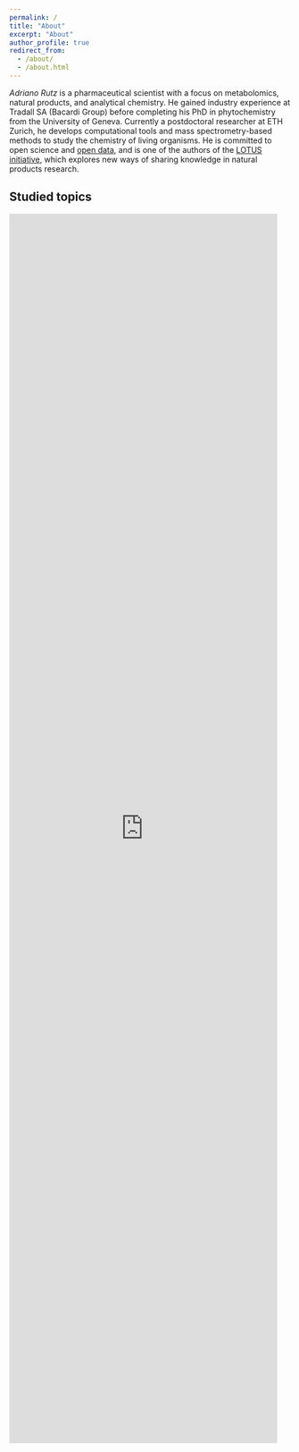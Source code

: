 ```yaml
---
permalink: /
title: "About"
excerpt: "About"
author_profile: true
redirect_from: 
  - /about/
  - /about.html
---
```


*Adriano Rutz* is a pharmaceutical scientist with a focus on metabolomics, natural products, and analytical chemistry.
He gained industry experience at Tradall SA (Bacardi Group) before completing his PhD in phytochemistry from the University of Geneva.
Currently a postdoctoral researcher at ETH Zurich, he develops computational tools and mass spectrometry-based methods to study the chemistry of living organisms.
He is committed to open science and [open data](https://akademien-schweiz.ch/en/current/news/adriano-rutz-gewinnt-ersten-schweizer-ord-preis), and is one of the authors of the [LOTUS initiative](https://doi.org/10.7554/eLife.70780), which explores new ways of sharing knowledge in natural products research.

## Studied topics

<iframe style="width: 50vw; height: 55vh; border: none;" title="Wikidata query of research topics" src="https://query.wikidata.org/embed.html#%23%2B%20summary%3A%20Author%27s%20topic%20of%20expertise%0A%23%2B%20description%3A%20Author%27s%20topic%20of%20expertise%0A%23%2B%20endpoint%3A%20https%3A%2F%2Fquery.wikidata.org%2Fbigdata%2Fnamespace%2Fwdq%2Fsparql%0A%23%2B%20pagination%3A%20100%0A%23%2B%20method%3A%20GET%0A%23%2B%20tags%3A%0A%23%2B%20%20%20-%20Authors%0A%0APREFIX%20wdt%3A%20%3Chttp%3A%2F%2Fwww.wikidata.org%2Fprop%2Fdirect%2F%3E%0APREFIX%20wikibase%3A%20%3Chttp%3A%2F%2Fwikiba.se%2Fontology%23%3E%0APREFIX%20bd%3A%20%3Chttp%3A%2F%2Fwww.bigdata.com%2Frdf%23%3E%0APREFIX%20hint%3A%20%3Chttp%3A%2F%2Fwww.bigdata.com%2FqueryHints%23%3E%0A%23defaultView%3ABubbleChart%0APREFIX%20target%3A%20%3Chttp%3A%2F%2Fwww.wikidata.org%2Fentity%2FQ97455964%3E%0ASELECT%20%3Fscore%20%3Ftopic%20%3FtopicLabel%20WHERE%20%7B%0A%20%20%7B%0A%20%20%20%20SELECT%20%28SUM%28%3Fscore_%29%20AS%20%3Fscore%29%20%3Ftopic%20WHERE%20%7B%0A%20%20%20%20%20%20%7B%20SELECT%20%2864%20%20AS%20%3Fscore_%29%20%3Ftopic%20WHERE%20%7B%20target%3A%20wdt%3AP101%20%3Ftopic.%20%7D%20%7D%0A%20%20%20%20%20%20UNION%0A%20%20%20%20%20%20%7B%20SELECT%20%2832%20%20AS%20%3Fscore_%29%20%3Ftopic%20WHERE%20%7B%20target%3A%20%28wdt%3AP101%2Fwdt%3AP279%29%20%3Ftopic.%20%7D%20%7D%0A%20%20%20%20%20%20UNION%0A%20%20%20%20%20%20%7B%20SELECT%20%2816%20%20AS%20%3Fscore_%29%20%3Ftopic%20WHERE%20%7B%20target%3A%20%28wdt%3AP101%2Fwdt%3AP279%2Fwdt%3AP279%29%20%3Ftopic.%20%7D%20%7D%0A%20%20%20%20%20%20UNION%0A%20%20%20%20%20%20%7B%0A%20%20%20%20%20%20%20%20SERVICE%20%3Chttps%3A%2F%2Fquery-scholarly.wikidata.org%2Fsparql%3E%20%7B%0A%20%20%20%20%20%20%20%20%20%20SELECT%20%2832%20%20AS%20%3Fscore_%29%20%3Ftopic%20WHERE%20%7B%0A%20%20%20%20%20%20%20%20%20%20%20%20%3Fwork%20wdt%3AP50%20target%3A%3B%0A%20%20%20%20%20%20%20%20%20%20%20%20%20%20wdt%3AP921%20%3Ftopic.%0A%20%20%20%20%20%20%20%20%20%20%7D%0A%20%20%20%20%20%20%20%20%7D%0A%20%20%20%20%20%20%7D%0A%20%20%20%20%20%20UNION%0A%20%20%20%20%20%20%7B%0A%20%20%20%20%20%20%20%20SERVICE%20%3Chttps%3A%2F%2Fquery-scholarly.wikidata.org%2Fsparql%3E%20%7B%0A%20%20%20%20%20%20%20%20%20%20SELECT%20%2816%20%20AS%20%3Fscore_%29%20%3Ftopic%20WHERE%20%7B%0A%20%20%20%20%20%20%20%20%20%20%20%20%3Fwork%20wdt%3AP50%20target%3A%3B%0A%20%20%20%20%20%20%20%20%20%20%20%20%20%20%28wdt%3AP921%2Fwdt%3AP279%29%20%3Ftopic.%0A%20%20%20%20%20%20%20%20%20%20%7D%0A%20%20%20%20%20%20%20%20%7D%0A%20%20%20%20%20%20%7D%0A%20%20%20%20%20%20UNION%0A%20%20%20%20%20%20%7B%0A%20%20%20%20%20%20%20%20SERVICE%20%3Chttps%3A%2F%2Fquery-scholarly.wikidata.org%2Fsparql%3E%20%7B%0A%20%20%20%20%20%20%20%20%20%20SELECT%20%288%20%20AS%20%3Fscore_%29%20%3Ftopic%20WHERE%20%7B%0A%20%20%20%20%20%20%20%20%20%20%20%20%3Fwork%20wdt%3AP50%20target%3A%3B%0A%20%20%20%20%20%20%20%20%20%20%20%20%20%20%28wdt%3AP921%2Fwdt%3AP279%2Fwdt%3AP279%29%20%3Ftopic.%0A%20%20%20%20%20%20%20%20%20%20%7D%0A%20%20%20%20%20%20%20%20%7D%0A%20%20%20%20%20%20%7D%0A%20%20%20%20%20%20UNION%0A%20%20%20%20%20%20%7B%0A%20%20%20%20%20%20%20%20SERVICE%20%3Chttps%3A%2F%2Fquery-scholarly.wikidata.org%2Fsparql%3E%20%7B%0A%20%20%20%20%20%20%20%20%20%20SELECT%20%2816%20%20AS%20%3Fscore_%29%20%3Ftopic%20WHERE%20%7B%0A%20%20%20%20%20%20%20%20%20%20%20%20%3Fwork%20wdt%3AP50%20target%3A%3B%0A%20%20%20%20%20%20%20%20%20%20%20%20%20%20wdt%3AP4510%20%3Ftopic.%0A%20%20%20%20%20%20%20%20%20%20%7D%0A%20%20%20%20%20%20%20%20%7D%0A%20%20%20%20%20%20%7D%0A%20%20%20%20%20%20UNION%0A%20%20%20%20%20%20%7B%0A%20%20%20%20%20%20%20%20SERVICE%20%3Chttps%3A%2F%2Fquery-scholarly.wikidata.org%2Fsparql%3E%20%7B%0A%20%20%20%20%20%20%20%20%20%20SELECT%20%288%20%20AS%20%3Fscore_%29%20%3Ftopic%20WHERE%20%7B%0A%20%20%20%20%20%20%20%20%20%20%20%20%3Fwork%20wdt%3AP50%20target%3A%3B%0A%20%20%20%20%20%20%20%20%20%20%20%20%20%20%28wdt%3AP4510%2Fwdt%3AP279%29%20%3Ftopic.%0A%20%20%20%20%20%20%20%20%20%20%7D%0A%20%20%20%20%20%20%20%20%7D%0A%20%20%20%20%20%20%7D%0A%20%20%20%20%20%20UNION%0A%20%20%20%20%20%20%7B%0A%20%20%20%20%20%20%20%20SERVICE%20%3Chttps%3A%2F%2Fquery-scholarly.wikidata.org%2Fsparql%3E%20%7B%0A%20%20%20%20%20%20%20%20%20%20SELECT%20%284%20%20AS%20%3Fscore_%29%20%3Ftopic%20WHERE%20%7B%0A%20%20%20%20%20%20%20%20%20%20%20%20%3Fwork%20wdt%3AP50%20target%3A%3B%0A%20%20%20%20%20%20%20%20%20%20%20%20%20%20%28wdt%3AP4510%2Fwdt%3AP279%2Fwdt%3AP279%29%20%3Ftopic.%0A%20%20%20%20%20%20%20%20%20%20%7D%0A%20%20%20%20%20%20%20%20%7D%0A%20%20%20%20%20%20%7D%0A%20%20%20%20%20%20UNION%0A%20%20%20%20%20%20%7B%0A%20%20%20%20%20%20%20%20SELECT%20%2832%20%20AS%20%3Fscore_%29%20%3Ftopic%20WHERE%20%7B%0A%20%20%20%20%20%20%20%20%20%20%3Fwork%20wdt%3AP50%20target%3A%3B%0A%20%20%20%20%20%20%20%20%20%20%20%20wdt%3AP921%20%3Ftopic.%0A%20%20%20%20%20%20%20%20%7D%0A%20%20%20%20%20%20%7D%0A%20%20%20%20%20%20UNION%0A%20%20%20%20%20%20%7B%0A%20%20%20%20%20%20%20%20SELECT%20%2816%20%20AS%20%3Fscore_%29%20%3Ftopic%20WHERE%20%7B%0A%20%20%20%20%20%20%20%20%20%20%3Fwork%20wdt%3AP50%20target%3A%3B%0A%20%20%20%20%20%20%20%20%20%20%20%20%28wdt%3AP921%2Fwdt%3AP279%29%20%3Ftopic.%0A%20%20%20%20%20%20%20%20%7D%0A%20%20%20%20%20%20%7D%0A%20%20%20%20%20%20UNION%0A%20%20%20%20%20%20%7B%0A%20%20%20%20%20%20%20%20SELECT%20%288%20%20AS%20%3Fscore_%29%20%3Ftopic%20WHERE%20%7B%0A%20%20%20%20%20%20%20%20%20%20%3Fwork%20wdt%3AP50%20target%3A%3B%0A%20%20%20%20%20%20%20%20%20%20%20%20%28wdt%3AP921%2Fwdt%3AP279%2Fwdt%3AP279%29%20%3Ftopic.%0A%20%20%20%20%20%20%20%20%7D%0A%20%20%20%20%20%20%7D%0A%20%20%20%20%20%20UNION%0A%20%20%20%20%20%20%7B%0A%20%20%20%20%20%20%20%20SELECT%20%2816%20%20AS%20%3Fscore_%29%20%3Ftopic%20WHERE%20%7B%0A%20%20%20%20%20%20%20%20%20%20%3Fwork%20wdt%3AP50%20target%3A%3B%0A%20%20%20%20%20%20%20%20%20%20%20%20wdt%3AP4510%20%3Ftopic.%0A%20%20%20%20%20%20%20%20%7D%0A%20%20%20%20%20%20%7D%0A%20%20%20%20%20%20UNION%0A%20%20%20%20%20%20%7B%0A%20%20%20%20%20%20%20%20SELECT%20%288%20%20AS%20%3Fscore_%29%20%3Ftopic%20WHERE%20%7B%0A%20%20%20%20%20%20%20%20%20%20%3Fwork%20wdt%3AP50%20target%3A%3B%0A%20%20%20%20%20%20%20%20%20%20%20%20%28wdt%3AP4510%2Fwdt%3AP279%29%20%3Ftopic.%0A%20%20%20%20%20%20%20%20%7D%0A%20%20%20%20%20%20%7D%0A%20%20%20%20%20%20UNION%0A%20%20%20%20%20%20%7B%0A%20%20%20%20%20%20%20%20SELECT%20%284%20%20AS%20%3Fscore_%29%20%3Ftopic%20WHERE%20%7B%0A%20%20%20%20%20%20%20%20%20%20%3Fwork%20wdt%3AP50%20target%3A%3B%0A%20%20%20%20%20%20%20%20%20%20%20%20%28wdt%3AP4510%2Fwdt%3AP279%2Fwdt%3AP279%29%20%3Ftopic.%0A%20%20%20%20%20%20%20%20%7D%0A%20%20%20%20%20%20%7D%0A%20%20%20%20%7D%0A%20%20%20%20GROUP%20BY%20%3Ftopic%0A%20%20%7D%0A%20%20SERVICE%20wikibase%3Alabel%20%7B%20bd%3AserviceParam%20wikibase%3Alanguage%20%22%5BAUTO_LANGUAGE%5D%2Cmul%2Cen%22.%20%7D%0A%7D%0AORDER%20BY%20DESC%20%28%3Fscore%29%0ALIMIT%2036%20" referrerpolicy="origin" sandbox="allow-scripts allow-same-origin allow-popups" ></iframe>
